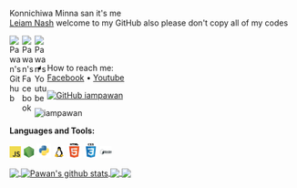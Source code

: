 Konnichiwa Minna san it's me <br>
[Leiam Nash](https://www.facebook.com/LeiamNashRebrth) welcome to my GitHub also please don't copy all of my codes


<a href="https://github.com/LeiamNashRebirth">
  <img align="left" alt="Pawan's Github" width="22px" src="https://cdn.jsdelivr.net/npm/simple-icons@v3/icons/github.svg" />
</a>
<a href="https://www.facebook.com/LeiamNashRebrth">
  <img align="left" alt="Pawan's Facebook" width="22px" src="https://cdn.jsdelivr.net/npm/simple-icons@v3/icons/facebook.svg" />
</a>
<a href="https://www.youtube.com/c/LeiamNash">
  <img align="left" alt="Pawan's Youtube" width="22px" src="https://cdn.jsdelivr.net/npm/simple-icons@v3/icons/youtube.svg" />
</a>

<br/>
<br/>

- How to reach me: <br>
[Facebook](https://www.facebook.com/LeiamNashRebrth) • [Youtube](https://www.youtube.com/c/LeiamNash)

[![GitHub iampawan](https://img.shields.io/github/followers/LeiamNashRebirth?label=follow&style=social)](https://github.com/LeiamNashRebirth)
<p align="left"> <img src="https://komarev.com/ghpvc/?username=LeiamNashRebirth&label=Views&color=blue&style=plastic" alt="iampawan" /> </p>


**Languages and Tools:**  

<code><img height="20" src="https://raw.githubusercontent.com/github/explore/80688e429a7d4ef2fca1e82350fe8e3517d3494d/topics/javascript/javascript.png"></code>
<code><img height="20" src="https://raw.githubusercontent.com/github/explore/80688e429a7d4ef2fca1e82350fe8e3517d3494d/topics/nodejs/nodejs.png"></code>
<code><img height="25" src="https://raw.githubusercontent.com/github/explore/80688e429a7d4ef2fca1e82350fe8e3517d3494d/topics/python/python.png"></code>    <code><img height="20" src="https://raw.githubusercontent.com/github/explore/80688e429a7d4ef2fca1e82350fe8e3517d3494d/topics/linux/linux.png"></code>
<code><img height="25" src="https://raw.githubusercontent.com/github/explore/80688e429a7d4ef2fca1e82350fe8e3517d3494d/topics/html/html.png"></code>
<code><img height="25" src="https://raw.githubusercontent.com/github/explore/80688e429a7d4ef2fca1e82350fe8e3517d3494d/topics/css/css.png"></code>
<code><img height="20" src="https://raw.githubusercontent.com/github/explore/80688e429a7d4ef2fca1e82350fe8e3517d3494d/topics/bash/bash.png"></code>

<a href="https://github.com/LeiamNashRebirth">
  <img align="center" src="https://github-readme-stats.vercel.app/api/top-langs/?username=LeiamNashRebirth&theme=blue-green" />
</a>
<a href="https://github.com/LeiamNashRebirth">
 <img align="center" src="https://github-readme-stats.vercel.app/api?username=LeiamNashRebirth&show_icons=true&theme=github_dark&line_height=27" alt="Pawan's github stats"/>
</a>
<a href="https://github.com/LeiamNashRebirth/izumi">
  <img align="center" src="https://github-readme-stats.vercel.app/api/pin/?username=LeiamNashRebirth&repo=izumi&theme=github_dark" />

</a>
<a href="https://github.com/LeiamNashRebirth/Api">
 <img align="center" src="https://github-readme-stats.vercel.app/api/pin/?username=LeiamNashRebirth&repo=Api&theme=github_dark" />
</a>
